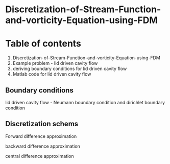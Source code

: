 # Discretization-of-Stream-Function-and-vorticity-Equation-using-FDM
# Table of contents
1) Discretization-of-Stream-Function-and-vorticity-Equation-using-FDM
2) Example problem - lid driven cavity flow 
3) deriving boundary conditions for lid driven cavity flow 
4) Matlab code for lid driven cavity flow  

## Boundary conditions
lid driven cavity flow - Neumann boundary condition and dirichlet boundary condition

## Discretization schems 
Forward difference approximation

backward difference approximation

central difference approximation
